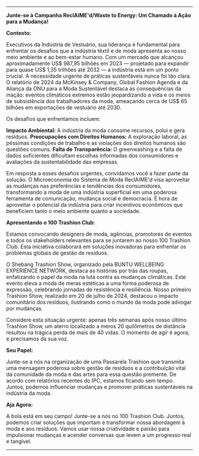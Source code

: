 ---

**Junte-se à Campanha ReclAIME'd/Waste to Energy: Um Chamado à Ação para a Mudança!**

**Contexto:**

Executivos da Indústria de Vestuário, sua liderança é fundamental para enfrentar os desafios que a indústria têxtil e de moda apresenta ao nosso meio ambiente e ao bem-estar humano. Com um mercado que alcançou aproximadamente US$ 987,95 bilhões em 2023 — projetado para expandir para quase US$ 1,35 trilhões até 2032 — a indústria está em um ponto crucial. A necessidade urgente de práticas sustentáveis nunca foi tão clara. O relatório de 2024 da McKinsey & Company, Global Fashion Agenda e da Aliança da ONU para a Moda Sustentável destaca as consequências da inação: eventos climáticos extremos estão jeopardizando a vida e os meios de subsistência dos trabalhadores da moda, ameaçando cerca de US$ 65 bilhões em exportações de vestuário até 2030.

Os desafios que enfrentamos incluem:

**Impacto Ambiental:** A indústria da moda consome recursos, polui e gera resíduos.
**Preocupações com Direitos Humanos:** A exploração laboral, as péssimas condições de trabalho e as violações dos direitos humanos são questões comuns.
**Falta de Transparência:** O greenwashing e a falta de dados suficientes dificultam escolhas informadas dos consumidores e avaliações da sustentabilidade das empresas.

Em resposta a esses desafios urgentes, convidamos você a fazer parte da solução. O Microeconomia do Sistema de Moda ReclAIME'd visa aproveitar as mudanças nas preferências e tendências dos consumidores, transformando a moda de uma indústria superficial em uma poderosa ferramenta de comunicação, mudança social e democracia. É hora de aproveitar o potencial da indústria para criar incentivos econômicos que beneficiem tanto o meio ambiente quanto a sociedade.

**Apresentando o 100 Trashion Club:**

Estamos convocando designers de moda, agências, promotores de eventos e todos os stakeholders relevantes para se juntarem ao nosso 100 Trashion Club. Esta iniciativa colaborará em soluções inovadoras para enfrentar os problemas globais de gestão de resíduos.

O Shebang Trashion Show, organizado pela BUNTU WELLBEING EXPERIENCE NETWORK, destaca as histórias por trás das roupas, enfatizando o papel da moda na luta contra as mudanças climáticas. Este evento eleva a moda de meras estéticas a uma forma poderosa de expressão, celebrando jornadas de resistência e resiliência. Nosso primeiro Trashion Show, realizado em 20 de julho de 2024, destacou o impacto comunitário dos resíduos, ilustrando como o mundo da moda pode advogar por mudanças.

Considere esta situação urgente: apenas três semanas após nosso último Trashion Show, um aterro localizado a meros 20 quilômetros de distância resultou na trágica perda de mais de 40 vidas. O momento de agir é agora, e precisamos da sua voz.

**Seu Papel:**

Junte-se a nós na organização de uma Passarela Trashion que transmita uma mensagem poderosa sobre gestão de resíduos e a contribuição vital da comunidade da moda e das artes para essa questão premente. De acordo com relatórios recentes do IPC, estamos ficando sem tempo. Juntos, podemos influenciar mudanças e promover práticas sustentáveis na indústria da moda.

**Aja Agora:**

A bola está em seu campo! Junte-se a nós no 100 Trashion Club. Juntos, podemos criar soluções que importam e transformar nossa abordagem à moda e aos resíduos. Vamos usar nossa criatividade e paixão para impulsionar mudanças e acender conversas que levem a um progresso real e tangível.

---